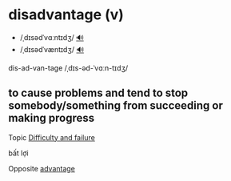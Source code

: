# disadvantage (v)

- /ˌdɪsədˈvɑːntɪdʒ/ [🔊](https://www.oxfordlearnersdictionaries.com/media/english/uk_pron/d/dis/disad/disadvantage__gb_2.mp3)
- /ˌdɪsədˈvæntɪdʒ/ [🔊](https://www.oxfordlearnersdictionaries.com/media/english/us_pron/d/dis/disad/disadvantage__us_4.mp3)

dis-ad-van-tage /ˌdɪs-əd-ˈvɑːn-tɪdʒ/

## to cause problems and tend to stop somebody/something from succeeding or making progress

Topic [Difficulty and failure](../topics/difficulty-and-failure.md#difficulty--failure)

bất lợi

Opposite [advantage]()